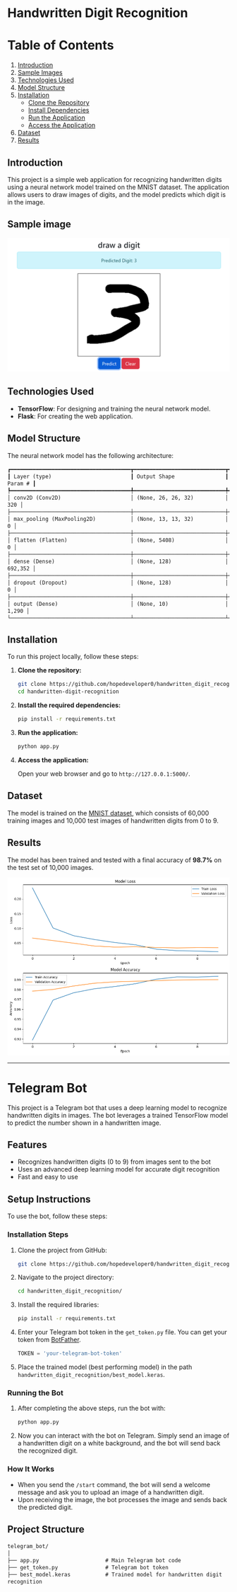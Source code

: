 # Handwritten Digit Recognition

# Table of Contents

1. [Introduction](#introduction)
2. [Sample Images](#sample-images)
3. [Technologies Used](#technologies-used)
4. [Model Structure](#model-structure)
5. [Installation](#installation)
    - [Clone the Repository](#clone-the-repository)
    - [Install Dependencies](#install-dependencies)
    - [Run the Application](#run-the-application)
    - [Access the Application](#access-the-application)
6. [Dataset](#dataset)
7. [Results](#results)

## Introduction

This project is a simple web application for recognizing handwritten digits using a neural network model trained on the MNIST dataset. The application allows users to draw images of digits, and the model predicts which digit is in the image.

## Sample image
![Sample Images](app_image.png)

## Technologies Used

- **TensorFlow**: For designing and training the neural network model.
- **Flask**: For creating the web application.

## Model Structure

The neural network model has the following architecture:

```
┏━━━━━━━━━━━━━━━━━━━━━━━━━━━━━━━━━━━━━━┳━━━━━━━━━━━━━━━━━━━━━━━━━━━━━┳━━━━━━━━━━━━━━━━━┓
┃ Layer (type)                         ┃ Output Shape                ┃         Param # ┃
┡━━━━━━━━━━━━━━━━━━━━━━━━━━━━━━━━━━━━━━╇━━━━━━━━━━━━━━━━━━━━━━━━━━━━━╇━━━━━━━━━━━━━━━━━┩
│ conv2D (Conv2D)                      │ (None, 26, 26, 32)          │             320 │
├──────────────────────────────────────┼─────────────────────────────┼─────────────────┤
│ max_pooling (MaxPooling2D)           │ (None, 13, 13, 32)          │               0 │
├──────────────────────────────────────┼─────────────────────────────┼─────────────────┤
│ flatten (Flatten)                    │ (None, 5408)                │               0 │
├──────────────────────────────────────┼─────────────────────────────┼─────────────────┤
│ dense (Dense)                        │ (None, 128)                 │         692,352 │
├──────────────────────────────────────┼─────────────────────────────┼─────────────────┤
│ dropout (Dropout)                    │ (None, 128)                 │               0 │
├──────────────────────────────────────┼─────────────────────────────┼─────────────────┤
│ output (Dense)                       │ (None, 10)                  │           1,290 │
└──────────────────────────────────────┴─────────────────────────────┴─────────────────┘
```

## Installation

To run this project locally, follow these steps:

1. **Clone the repository:**

    ```bash
    git clone https://github.com/hopedeveloper0/handwritten_digit_recognition.git
    cd handwritten-digit-recognition
    ```

2. **Install the required dependencies:**

    ```bash
    pip install -r requirements.txt
    ```

3. **Run the application:**

    ```bash
    python app.py
    ```

4. **Access the application:**

   Open your web browser and go to `http://127.0.0.1:5000/`.

## Dataset

The model is trained on the [MNIST dataset](http://yann.lecun.com/exdb/mnist/), which consists of 60,000 training images and 10,000 test images of handwritten digits from 0 to 9.

## Results

The model has been trained and tested with a final accuracy of **98.7%** on the test set of 10,000 images.

![model_result](model_result.png)

---

#  Telegram Bot

This project is a Telegram bot that uses a deep learning model to recognize handwritten digits in images. The bot leverages a trained TensorFlow model to predict the number shown in a handwritten image.

## Features

- Recognizes handwritten digits (0 to 9) from images sent to the bot
- Uses an advanced deep learning model for accurate digit recognition
- Fast and easy to use

## Setup Instructions

To use the bot, follow these steps:

### Installation Steps

1. Clone the project from GitHub:

   ```bash
   git clone https://github.com/hopedeveloper0/handwritten_digit_recognition.git
   ```

2. Navigate to the project directory:

   ```bash
   cd handwritten_digit_recognition/
   ```

3. Install the required libraries:

   ```bash
   pip install -r requirements.txt
   ```

4. Enter your Telegram bot token in the `get_token.py` file. You can get your token from [BotFather](https://core.telegram.org/bots#botfather).

   ```python
   TOKEN = 'your-telegram-bot-token'
   ```

5. Place the trained model (best performing model) in the path `handwritten_digit_recognition/best_model.keras`.

### Running the Bot

1. After completing the above steps, run the bot with:

   ```bash
   python app.py
   ```

2. Now you can interact with the bot on Telegram. Simply send an image of a handwritten digit on a white background, and the bot will send back the recognized digit.

### How It Works

- When you send the `/start` command, the bot will send a welcome message and ask you to upload an image of a handwritten digit.
- Upon receiving the image, the bot processes the image and sends back the predicted digit.

## Project Structure

```
telegram_bot/
│
├── app.py                     # Main Telegram bot code
├── get_token.py               # Telegram bot token
├── best_model.keras           # Trained model for handwritten digit recognition
```
